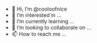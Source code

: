 - 👋 Hi, I’m @cooloofnice
- 👀 I’m interested in ...
- 🌱 I’m currently learning ...
- 💞️ I’m looking to collaborate on ...
- 📫 How to reach me ...

<!---
cooloofnice/cooloofnice is a ✨ special ✨ repository because its `README.md` (this file) appears on your GitHub profile.
You can click the Preview link to take a look at your changes.
--->
